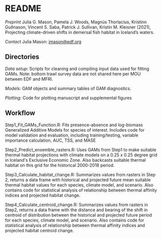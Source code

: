 # README

*Preprint* Julia G. Mason, Pamela J. Woods, Magnús Thorlacius, Kristinn Guðnason, Vincent S. Saba, Patrick J. Sullivan, Kristin M. Kleisner (2021), Projecting climate-driven shifts in demersal fish habitat in Iceland’s waters.

*Contact* Julia Mason: jmason@edf.org

## Directories
*Data setup:* Scripts for cleaning and compiling input data used for fitting GAMs. Note: bottom trawl survey data are not shared here per MOU between EDF and MFRI.

*Models:* GAM objects and summary tables of GAM diagnostics.

*Plotting:* Code for plotting manuscript and supplemental figures

## Workflow
Step1_Fit_GAMs_Function.R: Fits presence-absence and log-biomass Generalized Additive Models for species of interest. Includes code for model validation and evaluation, including training/testing, variable importance calculation, AUC, TSS, and MASE

Step2_Predict_ensemble_rasters.R: Uses GAMs from Step1 to make suitable thermal habitat projections with climate models on a 0.25 x 0.25 degree grid in Iceland's Exclusive Economic Zone. Also backcasts suitable thermal habitat on this grid for the historical 2000-2018 period. 

Step3_Calculate_habitat_change.R: Summarizes values from rasters in Step 2, returns a data frame with historical and projected future mean suitable thermal habitat values for each species, climate model, and scenario. Also contains code for statistical analysis of relationship between thermal affinity indices and projected habitat change. 

Step4_Calculate_centroid_change.R: Summarizes values from rasters in Step2, returns a data frame with the distance and bearing of the shift in centroid of distribution between the historical and projected future period for each species, climate model, and scenario. Also contains code for statistical analysis of relationship between thermal affinity indices and projected habitat centroid change. 
